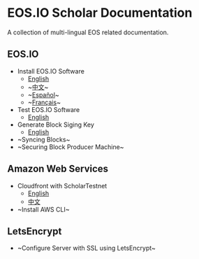 # EOS.IO Scholar Documentation

A collection of multi-lingual EOS related documentation.

## EOS.IO

- Install EOS.IO Software
  - [English](eos/install-eosio-software/README.md)
  - ~[中文](eos/install-eosio-software/README-ZH.md)~
  - ~[Español](eos/install-eosio-software/README-ES.md)~
  - ~[Français](eos/install-eosio-software/README-FR.md)~
- Test EOS.IO Software
  - [English](eos/test-eosio-software/README.md)
- Generate Block Siging Key
  - [English](eos/generate-block-signing-key/README.md)
- ~Syncing Blocks~
- ~Securing Block Producer Machine~

## Amazon Web Services

- Cloudfront with ScholarTestnet
  - [English](aws/cloudfront-with-scholar-testnet/README.md)
  - [中文](aws/cloudfront-with-scholar-testnet/README-Chinese.md)
- ~Install AWS CLI~

## LetsEncrypt

- ~Configure Server with SSL using LetsEncrypt~
